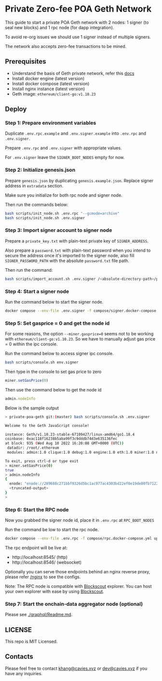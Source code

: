 # Private Zero-fee POA Geth Network

This guide to start a private POA Geth network with 2 nodes: 1 signer (to seal new blocks) and 1 rpc node (for dapp integration).

To avoid re-org issues we should use 1 signer instead of multiple signers.

The network also accepts zero-fee transactions to be mined.

## Prerequisites

- Understand the basis of Geth private network, refer this [docs](https://geth.ethereum.org/docs/interface/private-network)
- Install docker engine (latest version)
- Install docker compose (latest version)
- Install nginx instance (latest version)
- Geth image: `ethereum/client-go:v1.10.23`

## Deploy

### Step 1: Prepare environment variables

Duplicate `.env.rpc.example` and `.env.signer.example` into `.env.rpc` and `.env.signer`.

Prepare `.env.rpc` and `.env.signer` with appropriate values.

For `.env.signer` leave the `SIGNER_BOOT_NODES` empty for now.

### Step 2: Initialize genesis.json

Prepare `genesis.json` by duplicating `genesis.example.json`. Replace signer address in `extradata` section.

Make sure you initialize for both rpc node and signer node.

Then run the commands below:

```bash
bash scripts/init_node.sh .env.rpc "--gcmode=archive"
bash scripts/init_node.sh .env.signer
```

### Step 3: Import signer account to signer node

Prepare a `private_key.txt` with plain-text private key of `SIGNER_ADDRESS`.

Also prepare a `password.txt` with plain-text password when you intend to secure the address once it's imported to the signer node, also fill `SIGNER_PASSWORD_PATH` with the absolute `password.txt` file path.

Then run the command:

```bash
bash scripts/import_account.sh .env.signer /<absolute-directory-path>/private_key.txt
```

### Step 4: Start a signer node

Run the command below to start the signer node.

```bash
docker compose --env-file .env.signer -f compose/signer.docker-compose.yml up -d --force-recreate
```

### Step 5: Set gasprice = 0 and get the node id

For some reasons, the option `--miner.gasprice=0` seems not to be working with `ethereum/client-go:v1.10.23`. So we have to manually adjust gas price = 0 within the ipc console.

Run the command below to access signer ipc console.

```bash
bash scripts/console.sh env.signer
```

Then type in the console to set gas price to zero

```ts
miner.setGasPrice(0)
```

Then use the command below to get the node id

```ts
admin.nodeInfo
```

Below is the sample output

```bash
> private-poa-geth git:(master) bash scripts/console.sh .env.signer

Welcome to the Geth JavaScript console!

instance: Geth/v1.10.23-stable-67109427/linux-amd64/go1.18.4
coinbase: 0xac118f16238b5aba99f3c9dddb74d3e635136fec
at block: 935 (Wed Aug 10 2022 16:20:08 GMT+0000 (UTC))
 datadir: /root/.ethereum
 modules: admin:1.0 clique:1.0 debug:1.0 engine:1.0 eth:1.0 miner:1.0 net:1.0 personal:1.0 rpc:1.0 txpool:1.0 web3:1.0

To exit, press ctrl-d or type exit
> miner.setGasPrice(0)
true
> admin.nodeInfo
{
  enode: "enode://289688c271bbf9326d5bc1ac977ac4303bd22ef0e19de00fb7122f73b03aec71f26009029deed3e2d6653f92cb1bf197a37027834775313828e27ea217bc8a6d@10.116.0.2:30303",
  <truncated-output>
}
>
```

### Step 6: Start the RPC node

Now you grabbed the signer node id, place it in `.env.rpc` at `RPC_BOOT_NODES`

Run the command be low to start the rpc node.

```bash
docker compose --env-file .env.rpc -f compose/rpc.docker-compose.yml up -d --force-recreate
```

The rpc endpoint will be live at:

- http://localhost:8545/ (http)
- http://localhost:8546/ (websocket)

Optionally you can serve those endpoints behind an nginx reverse proxy, please refer [/nginx](/nginx) to see the configs.

Note: The RPC node is compatible with [Blockscout](https://github.com/blockscout/blockscout) explorer. You can host your own explorer with ease by using [Blockscout](https://github.com/blockscout/blockscout).

### Step 7: Start the onchain-data aggregator node (optional)

Please see [./graphql/Readme.md](./graphql/README.md).

## LICENSE

This repo is MIT Licensed.

## Contacts

Please feel free to contact [khang@cavies.xyz](mailto:khang@cavies.xyz) or [dev@cavies.xyz](mailto:dev@cavies.xyz) if you have any inquiries.